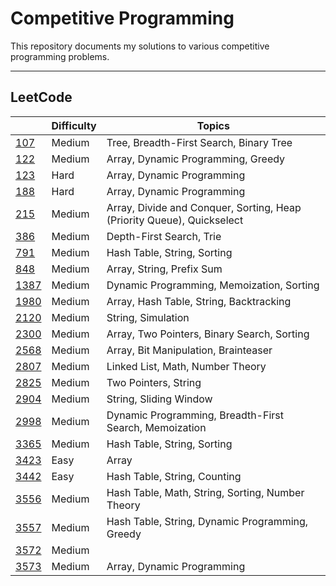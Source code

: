 # Competitive Programming

This repository documents my solutions to various competitive programming problems.

---

## LeetCode

| | Difficulty | Topics |
|---------|------------|--------|
| [107](./leetcode/107/) | Medium | Tree, Breadth-First Search, Binary Tree |
| [122](./leetcode/122/) | Medium | Array, Dynamic Programming, Greedy |
| [123](./leetcode/123/) | Hard | Array, Dynamic Programming |
| [188](./leetcode/188/) | Hard | Array, Dynamic Programming |
| [215](./leetcode/215/) | Medium | Array, Divide and Conquer, Sorting, Heap (Priority Queue), Quickselect |
| [386](./leetcode/386/) | Medium | Depth-First Search, Trie |
| [791](./leetcode/791/) | Medium | Hash Table, String, Sorting |
| [848](./leetcode/848/) | Medium | Array, String, Prefix Sum |
| [1387](./leetcode/1387/) | Medium | Dynamic Programming, Memoization, Sorting |
| [1980](./leetcode//1980/) | Medium | Array, Hash Table, String, Backtracking |
| [2120](./leetcode/2120/) | Medium | String, Simulation |
| [2300](./leetcode/2300/) | Medium | Array, Two Pointers, Binary Search, Sorting |
| [2568](./leetcode/2568/) | Medium | Array, Bit Manipulation, Brainteaser |
| [2807](./leetcode/2807/) | Medium | Linked List, Math, Number Theory |
| [2825](./leetcode/2825/) | Medium | Two Pointers, String |
| [2904](./leetcode/2904/) | Medium | String, Sliding Window |
| [2998](./leetcode/2998/) | Medium | Dynamic Programming, Breadth-First Search, Memoization |
| [3365](./leetcode/3365/) | Medium | Hash Table, String, Sorting |
| [3423](./leetcode/3423/) | Easy | Array |
| [3442](./leetcode/3442/) | Easy | Hash Table, String, Counting |
| [3556](./leetcode/3556/) | Medium | Hash Table, Math, String, Sorting, Number Theory |
| [3557](./leetcode/3557/) | Medium | Hash Table, String, Dynamic Programming, Greedy |
| [3572](./leetcode/3572/) | Medium | |
| [3573](./leetcode/3573/) | Medium | Array, Dynamic Programming |